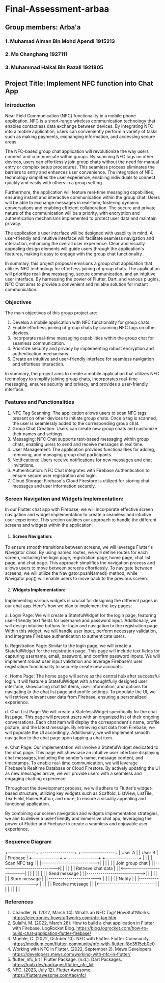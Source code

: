 # Final-Assessment-arbaa

## Group members: Arba'a
### 1. Muhamad Aiman Bin Mohd Apendi 1915213
### 2. Ma Changhang 1927111
### 3. Muhammad Haikal Bin Razali 1921805

## Project Title: Implement NFC function into Chat App 

### Introduction
  Near Field Communication (NFC) functionality in a mobile phone application. NFC is a short-range wireless communication technology that enables contactless data exchange between devices. By integrating NFC into a mobile application, users can conveniently perform a variety of tasks such as making payments, exchanging information, and accessing secure areas.
  
   The NFC-based group chat application will revolutionize the way users connect and communicate within groups. By scanning NFC tags on other devices, users can effortlessly join group chats without the need for manual entry or complex setup procedures. This seamless process eliminates the barriers to entry and enhances user convenience. The integration of NFC technology simplifies the user experience, enabling individuals to connect quickly and easily with others in a group setting.

  Furthermore, the application will feature real-time messaging capabilities, ensuring instant and interactive communication within the group chat. Users will be able to exchange messages in real-time, fostering dynamic conversations and enabling efficient collaboration. The secure and private nature of the communication will be a priority, with encryption and authentication mechanisms implemented to protect user data and maintain privacy.

  The application's user interface will be designed with usability in mind. A user-friendly and intuitive interface will facilitate seamless navigation and interaction, enhancing the overall user experience. Clear and visually appealing design elements will guide users through the application's features, making it easy to engage with the group chat functionality.

  In summary, this project proposal envisions a group chat application that utilizes NFC technology for effortless joining of group chats. The application will prioritize real-time messaging, secure communication, and an intuitive user interface. By harnessing the power of Flutter, Dart, and various plugins, NFC Chat aims to provide a convenient and reliable solution for instant communication.


### Objectives
The main objectives of this group project are:
1. Develop a mobile application with NFC functionality for group chats.
2. Enable effortless joining of group chats by scanning NFC tags on other devices.
3. Incorporate real-time messaging capabilities within the group chat for seamless communication.
4. Prioritize security and privacy by implementing robust encryption and authentication mechanisms.
5. Create an intuitive and user-friendly interface for seamless navigation and effortless interaction.

In summary, the project aims to create a mobile application that utilizes NFC technology to simplify joining group chats, incorporates real-time messaging, ensures security and privacy, and provides a user-friendly interface.


### Features and Functionalities
1. NFC Tag Scanning: The application allows users to scan NFC tags present on other devices to initiate group chats. Once a tag is scanned, the user is seamlessly added to the corresponding group chat.
2. Group Chat Creation: Users can create new group chats and customize their names and settings.
3. Messaging: NFC Chat supports text-based messaging within group chats, enabling users to send and receive messages in real time.
4. User Management: The application provides functionalities for adding, removing, and managing group chat participants.
5. Notifications: Users receive notifications for new messages and chat invitations.
6. Authentication: NFC Chat integrates with Firebase Authentication to ensure secure user registration and login.
7. Cloud Storage: Firebase's Cloud Firestore is utilized for storing chat messages and user information securely.


### Screen Navigation and Widgets Implementation:
In our Flutter chat app with Firebase, we will incorporate effective screen navigation and widget implementation to create a seamless and intuitive user experience. This section outlines our approach to handle the different screens and widgets within the application.

1. #### Screen Navigation:
To ensure smooth transitions between screens, we will leverage Flutter's Navigator class. By using named routes, we will define routes for each screen, including the login page, registration page, home page, chat list page, and chat page. This approach simplifies the navigation process and allows users to move between screens effortlessly. To navigate between screens, we will utilize the Navigator.pushNamed() method, while Navigator.pop() will enable users to move back to the previous screen.

2. #### Widgets Implementation:
Implementing various widgets is crucial for designing the different pages in our chat app. Here's how we plan to implement the key pages:

   a. Login Page: We will create a StatefulWidget for the login page, featuring user-friendly text fields for username and password input. Additionally, we will design intuitive buttons for login and navigation to the registration page. Within this widget, we will handle user input, perform necessary validation, and integrate Firebase authentication to authenticate users.

   b. Registration Page: Similar to the login page, we will create a StatefulWidget for the registration page. This page will include text fields for capturing username, email, password, and confirm password inputs. We will implement robust user input validation and leverage Firebase's user registration functionality to securely create new accounts.

   c. Home Page: The home page will serve as the central hub after successful login. It will feature a StatefulWidget with a thoughtfully designed user interface, showcasing chat list items, user information, and options for navigating to the chat list page and profile settings. To populate the UI, we will retrieve relevant user data from Firebase, ensuring a personalized experience.

   d. Chat List Page: We will create a StatelessWidget specifically for the chat list page. This page will present users with an organized list of their ongoing conversations. Each chat item will display the correspondent's name, profile picture, and the latest message. By retrieving chat data from Firebase, we will populate the UI accordingly. Additionally, we will implement smooth navigation to the chat page upon tapping a chat item.

   e. Chat Page: Our implementation will involve a StatefulWidget dedicated to the chat page. This page will showcase an intuitive user interface displaying chat messages, including the sender's name, message content, and timestamps. To enable real-time communication, we will leverage Firebase's Realtime Database or Cloud Firestore. By actively updating the UI as new messages arrive, we will provide users with a seamless and engaging chatting experience.

Throughout the development process, we will adhere to Flutter's widget-based structure, utilizing key widgets such as Scaffold, ListView, ListTile, TextField, RaisedButton, and more, to ensure a visually appealing and functional application.

By combining our screen navigation and widgets implementation strategies, we aim to deliver a user-friendly and immersive chat app, leveraging the power of Flutter and Firebase to create a seamless and enjoyable user experience.


### Sequence Diagram
  +--------------+           +----------------+         +-----------------+
  |  User A      |           |  User B        |         |  Firebase       |
  +--------------+           +----------------+         +-----------------+
         |                            |                          |
         |   Scan NFC tag             |                          |
         |--------------------------->|                          |
         |                            |                          |
         |    Join group chat         |                          |
         |--------------------------->|                          |
         |                            |                          |
         |   Retrieve chat data       |                          |
         |<---------------------------|                          |
         |                            |                          |
         |                            |                          |
         |     Send message           |                          |
         |--------------------------->|                          |
         |                            |                          |
         |                            |   Store message          |
         |                            |------------------------> |
         |                            |                          |
         |                            |       Notify             |
         |                            |------------------------> |
         |                            |                          |
         |    Receive message         |                          |
         |<---------------------------|                          |
         |                            |                          |
         |                            |                          |

### References
1. Chandler, N. (2012, March 14). What’s an NFC Tag? HowStuffWorks. https://electronics.howstuffworks.com/nfc-tag.htm
2. Sulaihi, M. (2022, March 28). How to build a chat application in Flutter with Firebase. LogRocket Blog. https://blog.logrocket.com/how-to-build-chat-application-flutter-firebase/
3. Muehle, C. (2022, October 10). NFC with Flutter. Flutter Community. https://medium.com/flutter-community/nfc-with-flutter-f8c3515cb0e0
4. Working with NFC in Flutter. (2022, September 2). Mews Developers. https://developers.mews.com/working-with-nfc-in-flutter/
5. flutter_nfc_kit | Flutter Package. (n.d.). Dart Packages. https://pub.dev/packages/flutter_nfc_kit
6. NFC. (2023, July 12). Flutter Awesome. https://flutterawesome.com/tag/nfc/

‌

